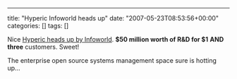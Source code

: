 ---
title: "Hyperic Infoworld heads up"
date: "2007-05-23T08:53:56+00:00"
categories: []
tags: []

Nice <a href="http://web.archive.org/web/20080720033856/http://www.infoworld.com/article/07/05/22/moes-hyperic_1.html">Hyperic heads up by Infoworld</a>. <strong>$50 million worth of R&D for $1</strong> <strong>AND</strong> <strong>three</strong> customers. Sweet!

The enterprise open source systems management space sure is hotting up...
